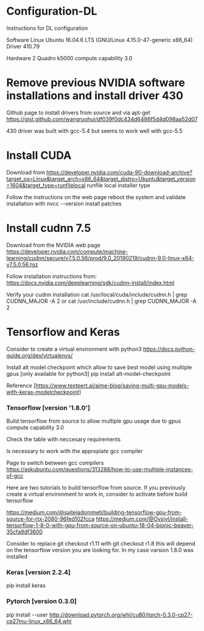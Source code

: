 # Configuration-DL
Instructions for DL configuration


Software
Linux Ubuntu 16.04.6 LTS (GNU/Linux 4.15.0-47-generic x86_64)
Driver 410.79


Hardware
2 Quadro k5000 compute capability 3.0

# Remove previous NVIDIA software installations and install driver 430

Github page to install drivers from source and via apt-get
https://gist.github.com/wangruohui/df039f0dc434d6486f5d4d098aa52d07

430 driver was built with gcc-5.4 but seems to work well with gcc-5.5


# Install CUDA
Download from https://developer.nvidia.com/cuda-90-download-archive?target_os=Linux&target_arch=x86_64&target_distro=Ubuntu&target_version=1604&target_type=runfilelocal
runfile local installer type

Follow the instructions on the web page
reboot the system and validate installation with nvcc --version
install patches 

# Install cudnn 7.5
Download from the NVIDIA web page
https://developer.nvidia.com/compute/machine-learning/cudnn/secure/v7.5.0.56/prod/9.0_20190219/cudnn-9.0-linux-x64-v7.5.0.56.tgz

Follow installation instructions from:
https://docs.nvidia.com/deeplearning/sdk/cudnn-install/index.html

Verify your cudnn installation
cat /usr/local/cuda/include/cudnn.h | grep CUDNN_MAJOR -A 2
or
cat /usr/include/cudnn.h | grep CUDNN_MAJOR -A 2

# Tensorflow and Keras
Consider to create a virtual environment with python3 
https://docs.python-guide.org/dev/virtualenvs/

Install alt model checkpoint which allow to save best model using multiple gpus [only available for python3]
pip install alt-model-checkpoint

Reference [https://www.textpert.ai/aime-blog/saving-multi-gpu-models-with-keras-modelcheckpoint]



### Tensorflow [version '1.8.0']
Build tensorflow from source to allow multiple gpu usage due to gpus compute capability 3.0

Check the table with neccesary requirements

Is necessary to work with the appropiate gcc compiler 

Page to switch between gcc compilers
https://askubuntu.com/questions/313288/how-to-use-multiple-instances-of-gcc

Here are two tutorials to build tensorflow from source. If you previously create a virtual environment to work in, consider to activate before build tensorflow

https://medium.com/@saitejadommeti/building-tensorflow-gpu-from-source-for-rtx-2080-96fed102fcca
https://medium.com/@Oysiyl/install-tensorflow-1-8-0-with-gpu-from-source-on-ubuntu-18-04-bionic-beaver-35cfa9df3600

Consider to replace 
git checkout r1.11
with
git checkout r1.8
this will depend on the tensorflow version you are looking for. In my case varsion 1.8.0 was installed


### Keras [version 2.2.4]
pip install keras
### Pytorch [version 0.3.0]
pip install --user http://download.pytorch.org/whl/cu80/torch-0.3.0-cp27-cp27mu-linux_x86_64.whl
